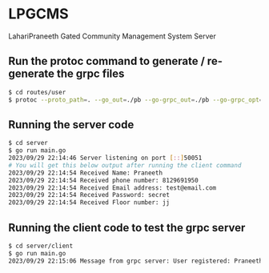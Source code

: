 # LPGCMS
LahariPraneeth Gated Community Management System Server

## Run the protoc command to generate / re-generate the grpc files
```bash
$ cd routes/user
$ protoc --proto_path=. --go_out=./pb --go-grpc_out=./pb --go-grpc_opt=paths=source_relative --go_opt=paths=source_relative *.proto
```

## Running the server code
```bash
$ cd server
$ go run main.go
2023/09/29 22:14:46 Server listening on port [::]50051
# You will get this below output after running the client command
2023/09/29 22:14:54 Received Name: Praneeth
2023/09/29 22:14:54 Received phone number: 8129691950
2023/09/29 22:14:54 Received Email address: test@email.com
2023/09/29 22:14:54 Received Password: secret
2023/09/29 22:14:54 Received Floor number: jj
```

## Running the client code to test the grpc server
```bash
$ cd server/client
$ go run main.go
2023/09/29 22:15:06 Message from grpc server: User registered: Praneeth
```